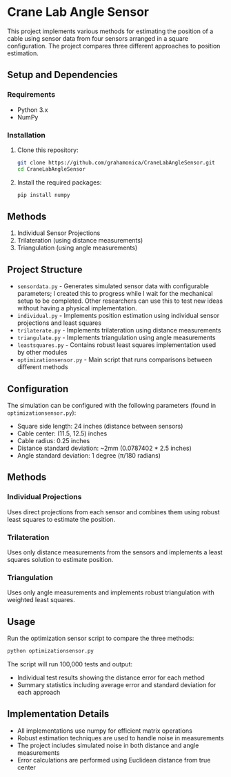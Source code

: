 # Crane Lab Angle Sensor

This project implements various methods for estimating the position of a cable using sensor data from four sensors arranged in a square configuration. The project compares three different approaches to position estimation.

## Setup and Dependencies

### Requirements
- Python 3.x
- NumPy

### Installation
1. Clone this repository:
   ```bash
   git clone https://github.com/grahamonica/CraneLabAngleSensor.git
   cd CraneLabAngleSensor
   ```

2. Install the required packages:
   ```bash
   pip install numpy
   ```

## Methods

1. Individual Sensor Projections
2. Trilateration (using distance measurements)
3. Triangulation (using angle measurements)

## Project Structure

- `sensordata.py` - Generates simulated sensor data with configurable parameters; I created this to progress while I wait for the mechanical setup to be completed. Other researchers can use this to test new ideas without having a physical implementation.
- `individual.py` - Implements position estimation using individual sensor projections and least squares
- `trilaterate.py` - Implements trilateration using distance measurements
- `triangulate.py` - Implements triangulation using angle measurements
- `leastsquares.py` - Contains robust least squares implementation used by other modules
- `optimizationsensor.py` - Main script that runs comparisons between different methods

## Configuration

The simulation can be configured with the following parameters (found in `optimizationsensor.py`):

- Square side length: 24 inches (distance between sensors)
- Cable center: (11.5, 12.5) inches
- Cable radius: 0.25 inches
- Distance standard deviation: ~2mm (0.0787402 * 2.5 inches)
- Angle standard deviation: 1 degree (π/180 radians)

## Methods

### Individual Projections
Uses direct projections from each sensor and combines them using robust least squares to estimate the position.

### Trilateration
Uses only distance measurements from the sensors and implements a least squares solution to estimate position.

### Triangulation
Uses only angle measurements and implements robust triangulation with weighted least squares.

## Usage

Run the optimization sensor script to compare the three methods:

```bash
python optimizationsensor.py
```

The script will run 100,000 tests and output:
- Individual test results showing the distance error for each method
- Summary statistics including average error and standard deviation for each approach

## Implementation Details

- All implementations use numpy for efficient matrix operations
- Robust estimation techniques are used to handle noise in measurements
- The project includes simulated noise in both distance and angle measurements
- Error calculations are performed using Euclidean distance from true center
